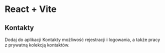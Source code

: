 # React + Vite

## Kontakty
Dodaj do aplikacji Kontakty możliwość rejestracji i logowania, a także pracy z prywatną kolekcją kontaktów.
